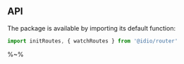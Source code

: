 ## API

The package is available by importing its default function:

```js
import initRoutes, { watchRoutes } from '@idio/router'
```

%~%